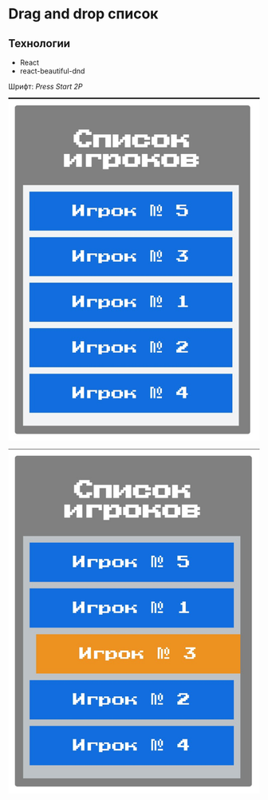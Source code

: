 # Drag and drop список

## Технологии

- React
- react-beautiful-dnd

Шрифт: _Press Start 2P_

![listImg](gitHubImg/list_img.jpg 'Список игроков')

![listImgActive](gitHubImg/list_img_active.jpg 'Изменения списка')
